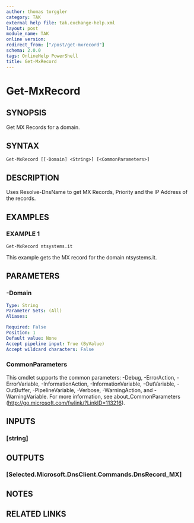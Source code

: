 ```yaml
---
author: thomas torggler
category: TAK
external help file: tak.exchange-help.xml
layout: post
module_name: TAK
online version:
redirect_from: ["/post/get-mxrecord"]
schema: 2.0.0
tags: OnlineHelp PowerShell
title: Get-MxRecord
---
```


# Get-MxRecord

## SYNOPSIS
Get MX Records for a domain.

## SYNTAX

```
Get-MxRecord [[-Domain] <String>] [<CommonParameters>]
```

## DESCRIPTION
Uses Resolve-DnsName to get MX Records, Priority and the IP Address of the records.

## EXAMPLES

### EXAMPLE 1
```
Get-MxRecord ntsystems.it
```

This example gets the MX record for the domain ntsystems.it.

## PARAMETERS

### -Domain


```yaml
Type: String
Parameter Sets: (All)
Aliases:

Required: False
Position: 1
Default value: None
Accept pipeline input: True (ByValue)
Accept wildcard characters: False
```

### CommonParameters
This cmdlet supports the common parameters: -Debug, -ErrorAction, -ErrorVariable, -InformationAction, -InformationVariable, -OutVariable, -OutBuffer, -PipelineVariable, -Verbose, -WarningAction, and -WarningVariable.
For more information, see about_CommonParameters (http://go.microsoft.com/fwlink/?LinkID=113216).

## INPUTS

### [string]

## OUTPUTS

### [Selected.Microsoft.DnsClient.Commands.DnsRecord_MX]

## NOTES

## RELATED LINKS
